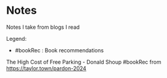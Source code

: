 # Notes

Notes I take from blogs I read

Legend:
- #bookRec : Book recommendations

The High Cost of Free Parking - Donald Shoup #bookRec from <https://taylor.town/pardon-2024>
